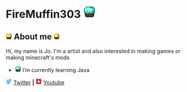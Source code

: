  # FireMuffin303 ![alt text][diamond_muffin32]
 ## ![alt text][golden_muffin] About me ![alt text][golden_muffin]

Hi, my name is Jo. I'm a artist and also interested in making games or making minecraft's mods

- ![alt text][diamond_muffin16] I’m currently learning Java

![alt text][twitterlogo] [Twitter][twitter] **|** ![alt text][youtubelogo] [Youtube][youtube]

[golden_muffin]:https://github.com/FireMuffin303/FireMuffin303/blob/main/Gold%20tier%20muffin%20faceless16px.png
[diamond_muffin32]:https://github.com/FireMuffin303/FireMuffin303/blob/main/Diamond%20tier%20muffin%20faceless32px.png
[diamond_muffin16]:https://github.com/FireMuffin303/FireMuffin303/blob/main/Diamond%20tier%20muffin%20faceless16px.png
[twitter]:https://twitter.com/FireMuffin303
[youtube]:https://www.youtube.com/channel/UCHhXWBglcAzuge1qAOY2Zxw
[twitterlogo]:https://github.com/FireMuffin303/FireMuffin303/blob/main/twitter16px.png
[youtubelogo]:https://github.com/FireMuffin303/FireMuffin303/blob/main/youtube%20logo16px.png

